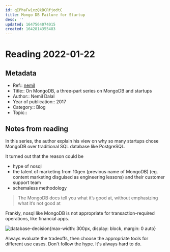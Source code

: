 ```yaml
---
id: qIPhaFw1xzQkBCRfjodtC
title: Mongo DB Failure for Startup
desc: ''
updated: 1647564074015
created: 1642814355483
---
```

# Reading 2022-01-22

## Metadata

- Ref:: [nemil](https://www.nemil.com/mongo/index.html)
- Title:: On MongoDB, a three-part series on MongoDB and startups
- Author:: Nemil Dalal
- Year of publication:: 2017
- Category:: Blog
- Topic:: 

## Notes from reading

In this series, the author explain his view on why so many startups chose MongoDB over traditional SQL database like PostgreSQL. 

It turned out that the reason could be
- hype of nosql
- the talent of marketing from 10gen (previous name of MongoDB) (eg. content marketing disguised as engineering lessons) and their customer support team
- schemaless methodology

> The MongoDB docs tell you what it’s good at, without emphasizing what it’s not good at

Frankly, nosql like MongoDB is not appropriate for transaction-required operations, like financial apps.

![database-decision](https://www.nemil.com/mongo/img/database-decisions.png){max-width: 300px, display: block, margin: 0 auto}

Always evaluate the tradeoffs, then choose the appropriate tools for different use cases. Don't follow the hype. It's always hard to do. 